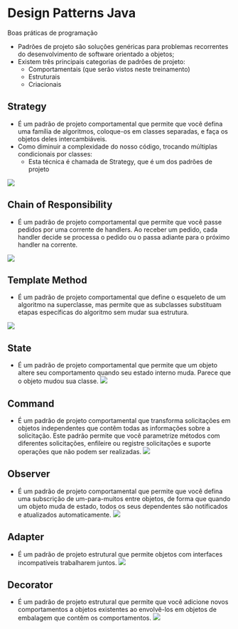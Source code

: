 # Design Patterns Java
Boas práticas de programação

- Padrões de projeto são soluções genéricas para problemas recorrentes do desenvolvimento de software orientado a objetos;
- Existem três principais categorias de padrões de projeto:
  - Comportamentais (que serão vistos neste treinamento)
  - Estruturais
  - Criacionais

## Strategy
- É um padrão de projeto comportamental que permite que você defina uma família de algoritmos, coloque-os em classes separadas, e faça os objetos deles intercambiáveis.
- Como diminuir a complexidade do nosso código, trocando múltiplas condicionais por classes:
    - Esta técnica é chamada de Strategy, que é um dos padrões de projeto

![](https://refactoring.guru/images/patterns/diagrams/strategy/solution.png)

## Chain of Responsibility
- É um padrão de projeto comportamental que permite que você passe pedidos por uma corrente de handlers. Ao receber um pedido, cada handler decide se processa o pedido ou o passa adiante para o próximo handler na corrente.

![](https://refactoring.guru/images/patterns/diagrams/chain-of-responsibility/solution1-pt-br.png)

## Template Method
- É um padrão de projeto comportamental que define o esqueleto de um algoritmo na superclasse, mas permite que as subclasses substituam etapas específicas do algoritmo sem mudar sua estrutura.

![](https://refactoring.guru/images/patterns/diagrams/template-method/structure.png?id=924692f994bff6578d8408d90f6fc459)

## State
- É um padrão de projeto comportamental que permite que um objeto altere seu comportamento quando seu estado interno muda. Parece que o objeto mudou sua classe.
![](https://refactoring.guru/images/patterns/diagrams/state/problem2-pt-br.png)

## Command
- É um padrão de projeto comportamental que transforma solicitações em objetos independentes que contêm todas as informações sobre a solicitação. Este padrão permite que você parametrize métodos com diferentes solicitações, enfileire ou registre solicitações e suporte operações que não podem ser realizadas.
![](https://refactoring.guru/images/patterns/diagrams/command/solution2-pt-br.png)

## Observer
- É um padrão de projeto comportamental que permite que você defina uma subscrição de um-para-muitos entre objetos, de forma que quando um objeto muda de estado, todos os seus dependentes são notificados e atualizados automaticamente.
![](https://refactoring.guru/images/patterns/diagrams/observer/solution1-pt-br.png)

## Adapter
- É um padrão de projeto estrutural que permite objetos com interfaces incompatíveis trabalharem juntos.
![](https://refactoring.guru/images/patterns/content/adapter/adapter-pt-br.png)

## Decorator
- É um padrão de projeto estrutural que permite que você adicione novos comportamentos a objetos existentes ao envolvê-los em objetos de embalagem que contêm os comportamentos.
![](https://refactoring.guru/images/patterns/content/decorator/decorator.png) 
